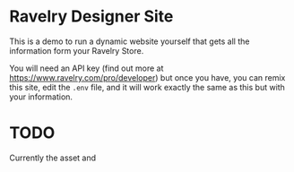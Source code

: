 # Ravelry Designer Site
This is a demo to run a dynamic website yourself that gets all the information form your Ravelry Store.

You will need an API key (find out more at https://www.ravelry.com/pro/developer) 
but once you have, you can remix this site, edit the `.env` file, and it will work exactly the same as this but with your information.

# TODO
Currently the asset and
